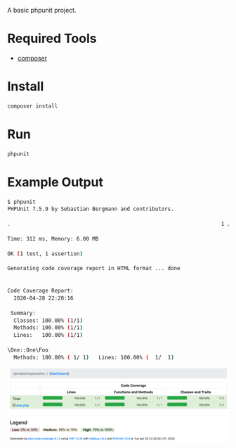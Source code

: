 A basic phpunit project.

# Required Tools

- [composer](https://getcomposer.org)

# Install

```bash
composer install
```

# Run

```bash
phpunit
```

# Example Output

```bash
$ phpunit
PHPUnit 7.5.9 by Sebastian Bergmann and contributors.

.                                                                   1 / 1 (100%)

Time: 312 ms, Memory: 6.00 MB

OK (1 test, 1 assertion)

Generating code coverage report in HTML format ... done


Code Coverage Report:
  2020-04-28 22:28:16

 Summary:
  Classes: 100.00% (1/1)
  Methods: 100.00% (1/1)
  Lines:   100.00% (1/1)

\One::One\Foo
  Methods: 100.00% ( 1/ 1)   Lines: 100.00% (  1/  1)
```

![screenshot](https://github.com/nbcsteveb/phpunit-basic-project/blob/master/screenshot.png)

